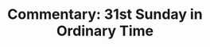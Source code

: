 ---
title: "Commentary: 31st Sunday in Ordinary Time"
layout: reader
description: "Theme: Two loves not to be separated."
feature_image: posts/commentary-ordinary-time.jpg
category: commentary
published: true
---